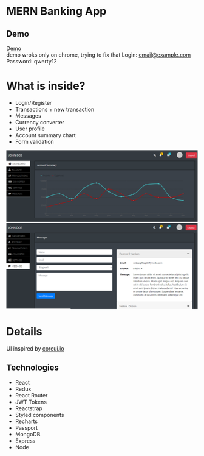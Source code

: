 # MERN Banking App

## Demo

[Demo](https://glacial-woodland-93692.herokuapp.com/login) <br/>  demo wroks only on chrome, trying to fix that
Login: email@example.com <br/>
Password: qwerty12 

# What is inside?

* Login/Register
* Transactions + new transaction
* Messages
* Currency converter
* User profile
* Account summary chart
* Form validation

![Panel](screenshots/panel.png?raw=true)
![Messages](screenshots/messages.png?raw=true)

# Details
UI inspired by [coreui.io](https://coreui.io/react/)

## Technologies

* React
* Redux
* React Router
* JWT Tokens
* Reactstrap
* Styled components
* Recharts
* Passport
* MongoDB
* Express
* Node

